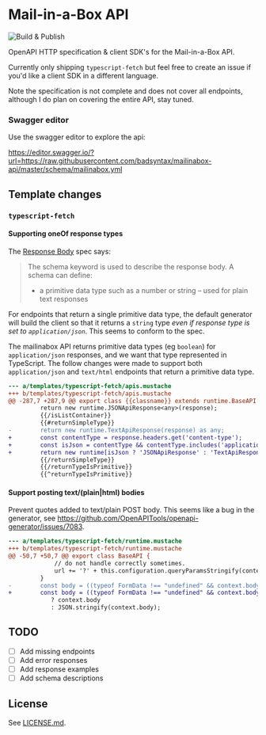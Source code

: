 # Mail-in-a-Box API

![Build & Publish](https://github.com/badsyntax/mailinabox-api/workflows/Build%20&%20Publish/badge.svg)

OpenAPI HTTP specification & client SDK's for the Mail-in-a-Box API.

Currently only shipping `typescript-fetch` but feel free to create an issue if you'd like a client SDK in a different language.

Note the specification is not complete and does not cover all endpoints, although I do plan on covering the entire API, stay tuned.

### Swagger editor

Use the swagger editor to explore the api:

https://editor.swagger.io/?url=https://raw.githubusercontent.com/badsyntax/mailinabox-api/master/schema/mailinabox.yml

## Template changes

### `typescript-fetch`

#### Supporting oneOf response types

The [Response Body](https://swagger.io/docs/specification/describing-responses/#body) spec says:

> The schema keyword is used to describe the response body. A schema can define:
>
> - a primitive data type such as a number or string – used for plain text responses

For endpoints that return a single primitive data type, the default generator will build the client so that it returns a `string` type _even if response type is set to `application/json`_. This seems to conform to the spec.

The mailinabox API returns primitive data types (eg `boolean`) for `application/json` responses, and we want that type represented in TypeScript. The follow changes were made to support both `application/json` and `text/html` endpoints that return a primitive data type.

```diff
--- a/templates/typescript-fetch/apis.mustache
+++ b/templates/typescript-fetch/apis.mustache
@@ -287,7 +287,9 @@ export class {{classname}} extends runtime.BaseAPI {
         return new runtime.JSONApiResponse<any>(response);
         {{/isListContainer}}
         {{#returnSimpleType}}
-        return new runtime.TextApiResponse(response) as any;
+        const contentType = response.headers.get('content-type');
+        const isJson = contentType && contentType.includes('application/json');
+        return new runtime[isJson ? 'JSONApiResponse' : 'TextApiResponse'](response) as any;
         {{/returnSimpleType}}
         {{/returnTypeIsPrimitive}}
         {{^returnTypeIsPrimitive}}
```

#### Support posting text/(plain|html) bodies

Prevent quotes added to text/plain POST body. This seems like a bug in the generator, see https://github.com/OpenAPITools/openapi-generator/issues/7083.

```diff
--- a/templates/typescript-fetch/runtime.mustache
+++ b/templates/typescript-fetch/runtime.mustache
@@ -50,7 +50,7 @@ export class BaseAPI {
             // do not handle correctly sometimes.
             url += '?' + this.configuration.queryParamsStringify(context.query);
         }
-        const body = ((typeof FormData !== "undefined" && context.body instanceof FormData) || context.body instanceof URLSearchParams || isBlob(context.body))
+        const body = ((typeof FormData !== "undefined" && context.body instanceof FormData) || context.body instanceof URLSearchParams || isBlob(context.body)) || context.headers['Content-Type'] !== 'application/json'
            ? context.body
            : JSON.stringify(context.body);
```

## TODO

- [ ] Add missing endpoints
- [ ] Add error responses
- [ ] Add response examples
- [ ] Add schema descriptions

## License

See [LICENSE.md](./LICENSE.md).
